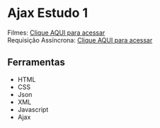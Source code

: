 # Ajax Estudo 1

Filmes: [Clique AQUI para acessar](https://nepht022.github.io/studies/Ajax-1/filmes1.html)<br>
Requisição Assíncrona: [Clique AQUI para acessar](https://nepht022.github.io/studies/Ajax-1/requisicoes_assincronas.html)

## Ferramentas

- HTML
- CSS
- Json
- XML
- Javascript
- Ajax
